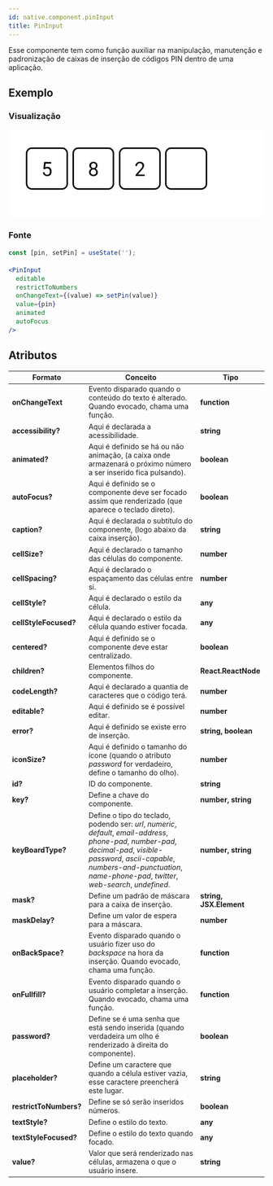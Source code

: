 ```yaml
---
id: native.component.pinInput
title: PinInput
---
```


<!-- Component declaration begin -->

<!-- Component declaration end -->

<!-- Documentation begin -->

Esse componente tem como função auxiliar na manipulação, manutenção e padronização de caixas de inserção de códigos PIN dentro de uma aplicação.

## Exemplo

### Visualização

![button](../static/img/screenshots/pinInput.jpg)

### Fonte

```jsx
const [pin, setPin] = useState('');

<PinInput
  editable
  restrictToNumbers
  onChangeText={(value) => setPin(value)}
  value={pin}
  animated
  autoFocus
/>
```


## Atributos

| Formato            | Conceito                                                                                                | Tipo                 |
| ------------------ | ------------------------------------------------------------------------------------------------------- | -------------------- |
| **onChangeText**   | Evento disparado quando o conteúdo do texto é alterado. Quando evocado, chama uma função. | **function**        |
| **accessibility?**       | Aqui é declarada a acessibilidade.       | **string**   |
| **animated?**       | Aqui é definido se há ou não animação, (a caixa onde armazenará o próximo número a ser inserido fica pulsando).       | **boolean**   |
| **autoFocus?**       | Aqui é definido se o componente deve ser focado assim que renderizado (que aparece o teclado direto).       | **boolean**   |
| **caption?**       | Aqui é declarada o subtítulo do componente, (logo abaixo da caixa inserção).       | **string**   |
| **cellSize?**       | Aqui é declarado o tamanho das células do componente.       | **number**   |
| **cellSpacing?**       | Aqui é declarado o espaçamento das células entre si.       | **number**   |
| **cellStyle?**       | Aqui é declarado o estilo da célula.       | **any**   |
| **cellStyleFocused?**       | Aqui é declarado o estilo da célula quando estiver focada.       | **any**   |
| **centered?**       | Aqui é definido se o componente deve estar centralizado.       | **boolean**   |
| **children?** | Elementos filhos do componente.                                                     | **React.ReactNode** |
| **codeLength?**       | Aqui é declarado a quantia de caracteres que o código terá.       | **number**   |
| **editable?**       | Aqui é definido se é possível editar.       | **number**   |
| **error?**       | Aqui é definido se existe erro de inserção.       | **string, boolean**   |
| **iconSize?**       | Aqui é definido o tamanho do ícone (quando o atributo *password* for verdadeiro, define o tamanho do olho).       | **number**   |
| **id?**         | ID do componente. | **string**    |
| **key?** 	| Define a chave do componente. 	| **number, string** 	|
| **keyBoardType?** 	| Define o tipo do teclado, podendo ser: *url*, *numeric*, *default*, *email-address*, *phone-pad*, *number-pad*, *decimal-pad*, *visible-password*, *ascii-capable*, *numbers-and-punctuation*, *name-phone-pad*, *twitter*, *web-search*, *undefined*. 	| **number, string** 	|
| **mask?** 	| Define um padrão de máscara para a caixa de inserção. 	| **string, JSX.Element** 	|
| **maskDelay?** 	| Define um valor de espera para a máscara. 	| **number** 	|
| **onBackSpace?**   | Evento disparado quando o usuário fizer uso do *backspace* na hora da inserção. Quando evocado, chama uma função. | **function**        |
| **onFullfill?**   | Evento disparado quando o usuário completar a inserção. Quando evocado, chama uma função. | **function**        |
| **password?**   | Define se é uma senha que está sendo inserida (quando verdadeira um olho é renderizado à direita do componente). | **boolean**        |
| **placeholder?**   | Define um caractere que quando a célula estiver vazia, esse caractere preencherá este lugar. | **string**        |
| **restrictToNumbers?**   | Define se só serão inseridos números. | **boolean**        |
| **textStyle?**    | Define o estilo do texto.        | **any** |
| **textStyleFocused?**    | Define o estilo do texto quando focado.        | **any** |
| **value?**    | Valor que será renderizado nas células, armazena o que o usuário insere.        | **string** |

<!-- Documentation end -->
